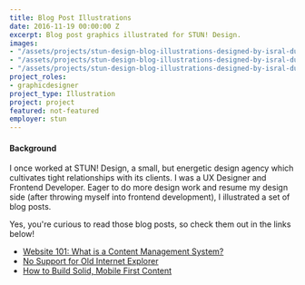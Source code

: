 ```yaml
---
title: Blog Post Illustrations
date: 2016-11-19 00:00:00 Z
excerpt: Blog post graphics illustrated for STUN! Design.
images:
- "/assets/projects/stun-design-blog-illustrations-designed-by-isral-duke-1.jpg"
- "/assets/projects/stun-design-blog-illustrations-designed-by-isral-duke-2.jpg"
- "/assets/projects/stun-design-blog-illustrations-designed-by-isral-duke-3.jpg"
project_roles:
- graphicdesigner
project_type: Illustration
project: project
featured: not-featured
employer: stun
---
```

<h4>Background</h4>
<p>I once worked at STUN! Design, a small, but energetic design agency which cultivates tight relationships with its clients. I was a UX Designer and Frontend Developer. Eager to do more design work and resume my design side (after throwing myself into frontend development), I illustrated a set of blog posts.
</p>
<p>Yes, you're curious to read those blog posts, so check them out in the links below!
</p>
<ul>
	<li><a href="http://stundesign.com/blog/website-101-what-is-content-management-system" target="_blank">Website 101: What is a Content Management System?</a></li>
	<li><a href="http://stundesign.com/blog/no-support-old-internet-explorer" target="_blank">No Support for Old Internet Explorer</a></li>
	<li><a href="http://stundesign.com/blog/how-to-build-solid-mobile-first-content" target="_blank">How to Build Solid, Mobile First Content</a></li>
</ul>